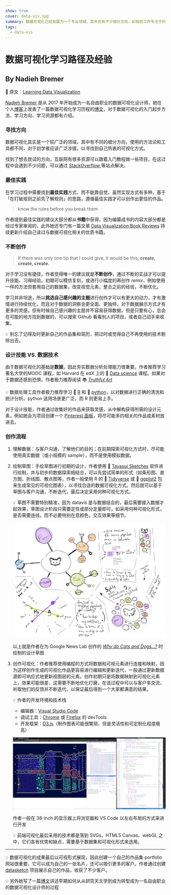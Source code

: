 ```yaml
---
show: true
cover: data-vis.jpg
summary: 数据可视化已经发展为一个专业领域，其中还有不少细分方向，如有的工作专注于科学数据可视化，另一些则热衷于生产艺术，不同的领域有不同的学习路径和经验，该博文摘录数据可视化从业者或学习者的经验，以供学习借鉴。
tags:
  - data-vis
---
```


# 数据可视化学习路径及经验

## By Nadieh Bremer

:link: 原文：​[Learning Data Visualization](https://www.visualcinnamon.com/resources/learning-data-visualization/)

[Nadieh Bremer](https://twitter.com/NadiehBremer) 是从 2017 年开始成为一名自由职业的数据可视化设计师，她在个人[博客](https://www.visualcinnamon.com/)上发表了一篇数据可视化学习历程的[博文](https://www.visualcinnamon.com/resources/learning-data-visualization/)，对于数据可视化的入门起步方法、学习方向、学习资源都有介绍。

### 寻找方向

数据可视化其实是一个较广泛的领域，其中有不同的细分方向，使用的方法论和工具都不同，对于初学者应该广泛涉猎，以寻找到自己热衷的可视化方式。

找到了想去尝试的方向，互联网有很多资源可以跟着入门教程做一些项目，在这过程中会遇到不少问题，可以通过 [StackOverflow ](https://stackoverflow.com/) 等站点解决。

### 最佳实践

在学习过程中需要找到**最佳实践**方式，而不能靠自觉，虽然实现方式有多种，基于「在打破规则之前先了解规则」的思路，遵循最佳实践才可以创作出更佳的作品。

> know the rules before you break them

作者提到最佳实践的建议大部分都从**书籍**中获得，因为编纂成书的内容大部分都是经过专家审阅的，此外她还专门有一篇文章 [Data Visualization Book Reviews](https://www.visualcinnamon.com/resources/learning-data-visualization/books/) 持续更新介绍自己读过与数据可视化相关的优质书籍。

### 不断创作

> If there was only one tip that I could give, it would be this; **create, create, create**.

对于学习没有捷径，作者觉得唯一的建议就是**不断创作**，通过不断的实战才可以提升技能、习得经验。初期可以模仿复刻，或进行小幅度的再创作  *remix*，例如使用一样的方法但套用自己的数据集，改变视觉元素，整合之前的经验，不断优化。

学习并非坦途，所以**挑选自己感兴趣的主题**进行创作才可以有更大的动力，才有激情进行持续优化，而且对于数据的洞察会更全面、更独特，对于数据展示方式才有更多的灵感。但有时候自己感兴趣的主题并不容易获得数据，但是只要有心，总会在可能的地方找到数据的，可以搜索 Github 看看别人的项目，或者自己动手来收集。

:bulb: 别忘了记得及时更新自己的作品集和简历，把过时或觉得自己不再使用的技术剔除出去。

### 设计技能 VS. 数据技术

由于数据可视化的基础是**数据**，因此夯实数据分析处理能力很重要。作者推荐学习著名大学的MOOC 课程，如 Harvard 在 edX 上的 :memo: [Data science](https://www.edx.org/course/subject/data-science) 课程。如果对于数据还感到恐惧，作者极力推荐阅读 :books: *[Truthful Art](https://www.amazon.com/gp/product/0321934075/ref=as_li_qf_asin_il_tl?ie=UTF8&tag=visuacinna-20&creative=9325&linkCode=as2&creativeASIN=0321934075&linkId=3c91978e69d6ab9794431c1d6a9015bd)*

:bulb: 数据处理工具作者极力推荐学习 :hammer: [R](https://www.r-project.org/) 和 :hammer: [python](https://www.python.org/)，以对数据进行正确的清洗和统计分析。python 适用场景更广泛，而 R 则更易上手。

对于设计技能，作者通过收集好的作品来获取灵感，从中解构获得所需的设计元素，例如她会为项目创建一个 [Pinterest 面板](https://www.pinterest.com/nadiehbremer/)，将尽可能多的相关的作品或素材放进去。

### 创作流程

1. 理解数据：与客户沟通，了解他们的目的；在前期探索可视化方式时，尽可能使用真实数据（或小规模的 sample），而不是使用模拟数据。

2. 绘制草图：手绘草图进行初期的设计，作者使用 :hammer: [Tayasui Sketches](https://tayasui.com/sketches/) 软件进行绘制，并与初步的数据探索相结合，可以先尝试简单的形式（如条形图、直方图、折线图、散点图等，作者一般使用 R 的 :hammer: [Tidyverse](https://www.tidyverse.org/) 或 :hammer: [ggplot2](https://ggplot2.tidyverse.org/) 包来生成常见的可视化图表），以寻找合适的数据可视化方式。然后就可以基于草图与客户沟通，不断迭代，最后决定采用何种可视化方式。

   :bulb: 草图不需要特别精准，因为 datavis 是与数据结合的，最后需要接入数据才起效果，草图设计阶段只需要定性或部分定量即可，如采用何种可视化形式，是否需要连线，而不必要特别在意颜色，交互效果等细节。

   ![sketch](./images/cats_and_dogs_sketch.png)

   以上就是作者在为 Google News Lab 创作的 *[Why do Cats and Dogs...?](https://whydocatsanddogs.com/)* 时绘制的设计草图

3. 创作可视化：作者推荐使用编程的方式将数据和可视元素进行连接和映射，因为这样创作生成的可视化作品更容易进行编辑和更新迭代，一般通过更新数据源即可响应式地更新视图层的元素。创作初期只是将数据映射到可视化元素上，效果可能很差，这需要不断地优化打磨，在该过程中可以与客户多交流，听取他们的反馈并不断迭代，以保证最后得到一个大家都满意的结果。

   :bulb: 作者的开发环境和技术栈

   * 编辑器：[Visual Studio Code](https://code.visualstudio.com/)
   * 调试工具：[Chrome](https://developers.google.com/web/tools/chrome-devtools) 或 [Firefox](https://developer.mozilla.org/en-US/docs/Tools) 的 devTools
   * 开发框架：[D3.js](https://d3js.org/)（制作图表可能很繁琐，但是灵活性和可定制化程度极高）

   ![tool_setup](./images/tool_setup.png)

   作者一般在 38-inch 的显示器上将浏览器和 VS Code 以左右布局的方式来进行开发

   :bulb: 前端可视化最后采用的技术都是落到 SVGs、HTML5 Canvas、webGL 之中，它们各有优势和缺点，需要基于数据集和可视化形式来选用。

---

:bulb: 数据可视化的成果最后以可视形式展现，因此创建一个自己的作品集 portfolio 网站很重要，它可以成为自己的一张名片，还可以吸引更多的客户。作者通过创建 [datasketch](https://www.datasketch.es/) 项目展示自己的作品，收获了不少客户。

:bulb: 另外她写了一篇[博文](https://www.visualcinnamon.com/2017/03/my-journey-into-dataviz/)讲述早期如何从从研究天文学到成为转型成为一名自由职业的数据可视化设计师的过程



